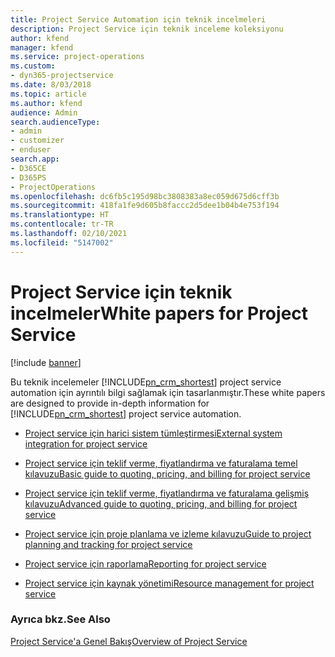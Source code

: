 ```yaml
---
title: Project Service Automation için teknik incelmeleri
description: Project Service için teknik inceleme koleksiyonu
author: kfend
manager: kfend
ms.service: project-operations
ms.custom:
- dyn365-projectservice
ms.date: 8/03/2018
ms.topic: article
ms.author: kfend
audience: Admin
search.audienceType:
- admin
- customizer
- enduser
search.app:
- D365CE
- D365PS
- ProjectOperations
ms.openlocfilehash: dc6fb5c195d98bc3808383a8ec059d675d6cff3b
ms.sourcegitcommit: 418fa1fe9d605b8faccc2d5dee1b04b4e753f194
ms.translationtype: HT
ms.contentlocale: tr-TR
ms.lasthandoff: 02/10/2021
ms.locfileid: "5147002"
---
```

# <a name="white-papers-for-project-service"></a><span data-ttu-id="704e3-103">Project Service için teknik incelmeler</span><span class="sxs-lookup"><span data-stu-id="704e3-103">White papers for Project Service</span></span>

[!include [banner](../includes/psa-now-project-operations.md)]

<span data-ttu-id="704e3-104">Bu teknik incelemeler [!INCLUDE[pn_crm_shortest](../includes/pn-crm-shortest.md)] project service automation için ayrıntılı bilgi sağlamak için tasarlanmıştır.</span><span class="sxs-lookup"><span data-stu-id="704e3-104">These white papers are designed to provide in-depth information for [!INCLUDE[pn_crm_shortest](../includes/pn-crm-shortest.md)] project service automation.</span></span>

-   [<span data-ttu-id="704e3-105">Project service için harici sistem tümleştirmesi</span><span class="sxs-lookup"><span data-stu-id="704e3-105">External system integration for project service</span></span>](https://go.microsoft.com/fwlink/?LinkId=825445)

-   [<span data-ttu-id="704e3-106">Project service için teklif verme, fiyatlandırma ve faturalama temel kılavuzu</span><span class="sxs-lookup"><span data-stu-id="704e3-106">Basic guide to quoting, pricing, and billing for project service</span></span>](https://go.microsoft.com/fwlink/?LinkId=825241)

-   [<span data-ttu-id="704e3-107">Project service için teklif verme, fiyatlandırma ve faturalama gelişmiş kılavuzu</span><span class="sxs-lookup"><span data-stu-id="704e3-107">Advanced guide to quoting, pricing, and billing for project service</span></span>](https://go.microsoft.com/fwlink/?LinkId=825242)

-   [<span data-ttu-id="704e3-108">Project service için proje planlama ve izleme kılavuzu</span><span class="sxs-lookup"><span data-stu-id="704e3-108">Guide to project planning and tracking for project service</span></span>](https://go.microsoft.com/fwlink/?LinkId=825243)

-   [<span data-ttu-id="704e3-109">Project service için raporlama</span><span class="sxs-lookup"><span data-stu-id="704e3-109">Reporting for project service</span></span>](https://go.microsoft.com/fwlink/?LinkId=825446)

-   [<span data-ttu-id="704e3-110">Project service için kaynak yönetimi</span><span class="sxs-lookup"><span data-stu-id="704e3-110">Resource management for project service</span></span>](https://go.microsoft.com/fwlink/?LinkId=825244)

### <a name="see-also"></a><span data-ttu-id="704e3-111">Ayrıca bkz.</span><span class="sxs-lookup"><span data-stu-id="704e3-111">See Also</span></span>
 [<span data-ttu-id="704e3-112">Project Service'a Genel Bakış</span><span class="sxs-lookup"><span data-stu-id="704e3-112">Overview of Project Service</span></span>](../psa/overview.md)
